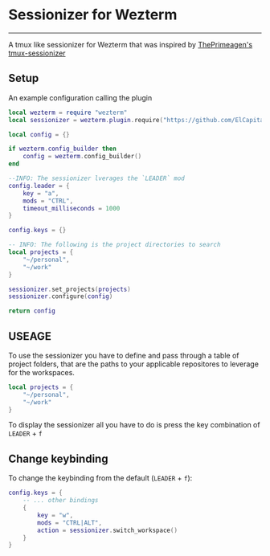 # Sessionizer for Wezterm

---

A tmux like sessionizer for Wezterm that was inspired by [ThePrimeagen's tmux-sessionizer](https://github.com/ThePrimeagen/.dotfiles/blob/master/bin/.local/scripts/tmux-sessionizer)

## Setup

An example configuration calling the plugin

```lua
local wezterm = require "wezterm"
local sessionizer = wezterm.plugin.require("https://github.com/ElCapitanSponge/sessionizer.wezterm")

local config = {}

if wezterm.config_builder then
    config = wezterm.config_builder()
end

--INFO: The sessionizer lverages the `LEADER` mod
config.leader = {
    key = "a",
    mods = "CTRL",
    timeout_milliseconds = 1000
}

config.keys = {}

-- INFO: The following is the project directories to search
local projects = {
    "~/personal",
    "~/work"
}

sessionizer.set_projects(projects)
sessionizer.configure(config)

return config
```

## USEAGE

To use the sessionizer you have to define and pass through a table of project
folders, that are the paths to your applicable repositores to leverage for the
workspaces.

```lua
local projects = {
    "~/personal",
    "~/work"
}
```

To display the sessionizer all you have to do is press the key combination of
`LEADER` + `f`

## Change keybinding

To change the keybinding from the default (`LEADER` + `f`):

```lua
config.keys = {
    -- ... other bindings
    {
        key = "w",
        mods = "CTRL|ALT",
        action = sessionizer.switch_workspace()
    }
}
```

